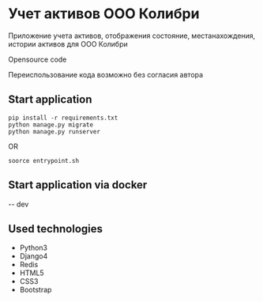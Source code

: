 # Учет активов ООО Колибри

Приложение учета активов, отображения состояние, местанахождения, истории активов для ООО Колибри

Opensource code

Переиспользование кода возможно без согласия автора

## Start application

```shell
pip install -r requirements.txt
python manage.py migrate
python manage.py runserver
```

OR

```shell
soorce entrypoint.sh
```

## Start application via docker

-- dev

## Used technologies

- Python3
- Django4
- Redis
- HTML5
- CSS3
- Bootstrap
